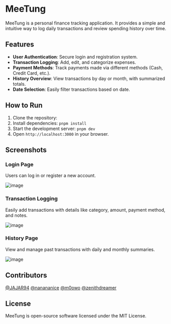 # MeeTung

MeeTung is a personal finance tracking application. It provides a simple and intuitive way to log daily transactions and review spending history over time.

## Features

- **User Authentication**: Secure login and registration system.
- **Transaction Logging**: Add, edit, and categorize expenses.
- **Payment Methods**: Track payments made via different methods (Cash, Credit Card, etc.).
- **History Overview**: View transactions by day or month, with summarized totals.
- **Date Selection**: Easily filter transactions based on date.

## How to Run

1. Clone the repository:
2. Install dependencies:
   ```pnpm install```
3. Start the development server:
   ```pnpm dev```
4. Open `http://localhost:3000` in your browser.

## Screenshots

### Login Page
Users can log in or register a new account.

![image](https://github.com/user-attachments/assets/caad4800-94db-453e-9623-d7dda303d461)

### Transaction Logging
Easily add transactions with details like category, amount, payment method, and notes.

![image](https://github.com/user-attachments/assets/d91af4dd-7593-4620-a8ed-2686e6c2450e)

### History Page
View and manage past transactions with daily and monthly summaries.

![image](https://github.com/user-attachments/assets/626f70e7-9a33-410f-a13e-cf2b302eed3c)

## Contributors
[@JAJAR94](https://github.com/JAJAR94)
[@nanananice](https://github.com/nanananice)
[@m0owo](https://github.com/m0owo)
[@zenithdreamer](https://github.com/zenithdreamer)

## License
MeeTung is open-source software licensed under the MIT License.

